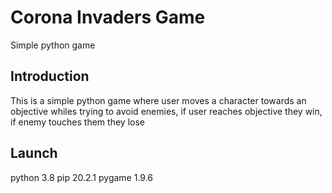 # Corona Invaders Game
Simple python game 

## Introduction
This is a simple python game where user moves a character towards an objective whiles trying to avoid enemies, if user reaches objective they win, if enemy touches them they lose

## Launch
python 3.8
pip 20.2.1
pygame 1.9.6
